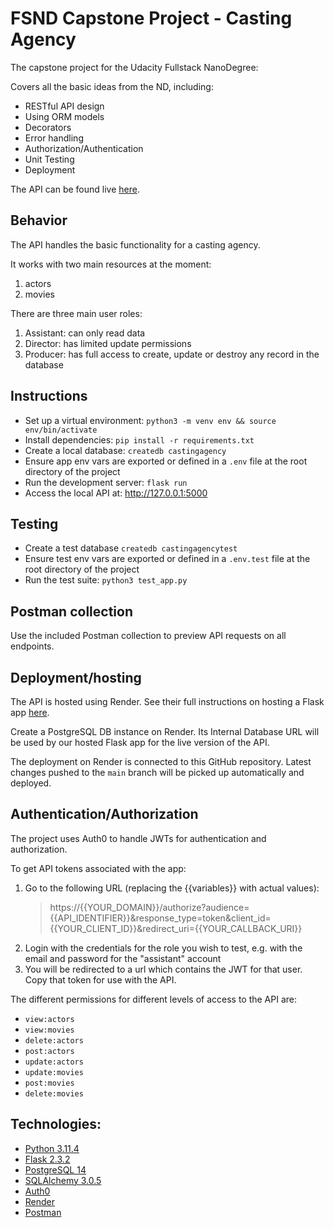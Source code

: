 # FSND Capstone Project - Casting Agency

The capstone project for the Udacity Fullstack NanoDegree:

Covers all the basic ideas from the ND, including:

- RESTful API design
- Using ORM models
- Decorators
- Error handling
- Authorization/Authentication
- Unit Testing
- Deployment

The API can be found live [here](https://fsnd-capstone-project-api.onrender.com).

## Behavior

The API handles the basic functionality for a casting agency.

It works with two main resources at the moment:

1. actors
2. movies

There are three main user roles:

1. Assistant: can only read data
2. Director: has limited update permissions
3. Producer: has full access to create, update or destroy any record in the database

## Instructions

- Set up a virtual environment: `python3 -m venv env && source env/bin/activate`
- Install dependencies: `pip install -r requirements.txt`
- Create a local database: `createdb castingagency`
- Ensure app env vars are exported or defined in a `.env` file at the root directory of the project
- Run the development server: `flask run`
- Access the local API at: http://127.0.0.1:5000

## Testing

- Create a test database `createdb castingagencytest`
- Ensure test env vars are exported or defined in a `.env.test` file at the root directory of the project
- Run the test suite: `python3 test_app.py`

## Postman collection

Use the included Postman collection to preview API requests on all endpoints.

## Deployment/hosting

The API is hosted using Render. See their full instructions on hosting a Flask app [here](https://render.com/docs/deploy-flask).

Create a PostgreSQL DB instance on Render. Its Internal Database URL will be used by our hosted Flask app for the live version of the API.

The deployment on Render is connected to this GitHub repository. Latest changes pushed to the `main` branch will be picked up automatically and deployed.

## Authentication/Authorization

The project uses Auth0 to handle JWTs for authentication and authorization.

To get API tokens associated with the app:

1. Go to the following URL (replacing the {{variables}} with actual values):
   > https://{{YOUR_DOMAIN}}/authorize?audience={{API_IDENTIFIER}}&response_type=token&client_id={{YOUR_CLIENT_ID}}&redirect_uri={{YOUR_CALLBACK_URI}}
2. Login with the credentials for the role you wish to test, e.g. with the email and password for the "assistant" account
3. You will be redirected to a url which contains the JWT for that user. Copy that token for use with the API.

The different permissions for different levels of access to the API are:

- `view:actors`
- `view:movies`
- `delete:actors`
- `post:actors`
- `update:actors`
- `update:movies`
- `post:movies`
- `delete:movies`

## Technologies:

- [Python 3.11.4](https://www.python.org/downloads/release/python-3114/)
- [Flask 2.3.2](https://flask.palletsprojects.com/en/2.3.x/)
- [PostgreSQL 14](https://www.postgresql.org/download/macosx/)
- [SQLAlchemy 3.0.5](https://www.sqlalchemy.org/)
- [Auth0](https://auth0.com/)
- [Render](https://render.com/)
- [Postman](https://www.postman.com/)
